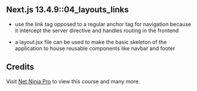 ## Next.js 13.4.9::04_layouts_links

 * use the link tag opposed to a regular anchor tag for navigation because it intercept the server directive and handles routing in the frontend

 * a layout.jsx file can be used to make the basic skeleton of the application to house reusable components like navbar and footer

## Credits
Visit [Net Ninja Pro](https://netninja.dev) to view this course and many more.

